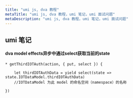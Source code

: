 ```yaml
---
title: "umi js, dva 教程"
metaTitle: "umi js, dva 教程，umi 笔记，umi 面试问题"
metaDescription: "umi js, dva 教程，umi 笔记，umi 面试问题"
---
```


## umi 笔记

#### dva model effects异步中通过select获取当前的state
```
* getThirdIOTAuth(action, { put, select }) {

    let thirdIOTAuthData = yield select(state => state.IOTDataModel.thirdIOTAuthData)
    //IOTDataModel 为此 model 的命名空间（namespace）的名称

})

```